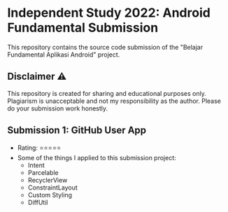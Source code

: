 # Independent Study 2022: Android Fundamental Submission
This repository contains the source code submission of the "Belajar Fundamental Aplikasi Android" project.

## Disclaimer ⚠️
This repository is created for sharing and educational purposes only. Plagiarism is unacceptable and not my responsibility as the author. Please do your submission work honestly.

## Submission 1: GitHub User App
* Rating: ⭐⭐⭐⭐⭐
* Some of the things I applied to this submission project:
    * Intent
    * Parcelable
    * RecyclerView
    * ConstraintLayout
    * Custom Styling
    * DiffUtil